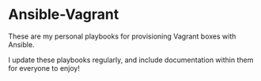 
# Ansible-Vagrant

These are my personal playbooks for provisioning Vagrant boxes with Ansible.

I update these playbooks regularly, and include documentation within them for everyone to enjoy!
